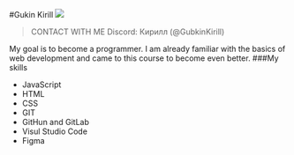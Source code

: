 #Gukin Kirill
![](https://sun9-50.userapi.com/impg/NL9UmCUOE69bYnGPGuBvjG_dAn60g4DPN9SNmw/kbEzNK1MBjs.jpg?size=1280x853&quality=96&sign=6d2abd7cc2c6b5dc4136324676f029b5&type=album)
>CONTACT WITH ME
>Discord: Кирилл (@GubkinKirill)

My goal is to become a programmer. I am already familiar with the basics of web development and came to this course to become even better.
###My skills
* JavaScript
* HTML
* CSS
* GIT
* GitHun and GitLab
* Visul Studio Code
* Figma